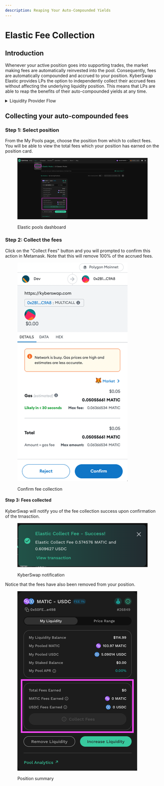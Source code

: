 ```yaml
---
description: Reaping Your Auto-Compounded Yields
---
```


# Elastic Fee Collection

## Introduction

Whenever your active position goes into supporting trades, the market making fees are automatically reinvested into the pool. Consequently, fees are automatically compounded and accrued to your position. KyberSwap Elastic provides LPs the option to independently collect their accrued fees without affecting the underlying liquidity position. This means that LPs are able to reap the benefits of their auto-compounded yields at any time.

<details>

<summary>Liquidity Provider Flow</summary>

Still deciding on which solution suits you best?&#x20;

* **Overview**: [Earn Yield By Contributing Liquidity](../../../kyberswap-solutions/kyberswap-interface/user-guides/earn-yield-by-contributing-liquidity.md)
* **Detailed comparison**:  [Classic vs Elastic](../../classic-vs-elastic/)&#x20;

#### Next steps

1. [Connect Your Wallet](../../../kyberswap-solutions/kyberswap-interface/user-guides/connect-your-wallet.md)
2. [Switching Networks](../../../kyberswap-solutions/kyberswap-interface/user-guides/selecting-preferred-network.md)
3. [Elastic Pool Creation ](elastic-pool-creation.md)****
4. [Add Liquidity To An Existing Elastic Pool ](add-liquidity-to-an-existing-elastic-pool.md)
5. [Increasing Liquidity On Elastic](increasing-liquidity-on-elastic.md)&#x20;
6. **Elastic Fee Collection <-**
7. [Yield Farming On Elastic](yield-farming-on-elastic.md)
8. [Removing Liquidity On Elastic](removing-liquidity-on-elastic.md)

</details>

## Collecting your auto-compounded fees

### Step 1: Select position&#x20;

From the My Pools page, choose the position from which to collect fees. You will be able to view the total fees which your position has earned on the position card.

<figure><img src="../../../.gitbook/assets/image (73).png" alt=""><figcaption><p>Elastic pools dashboard</p></figcaption></figure>

### Step 2: Collect the fees

Click on the "Collect Fees" button and you will prompted to confirm this action in Metamask. Note that this will remove 100% of the accrued fees.

<figure><img src="../../../.gitbook/assets/image (75).png" alt=""><figcaption><p>Confirm fee collection</p></figcaption></figure>

#### Step 3: Fees collected

KyberSwap will notify you of the fee collection success upon confirmation of the trnasction.

<figure><img src="../../../.gitbook/assets/image (83).png" alt=""><figcaption><p>KyberSwap notification</p></figcaption></figure>

Notice that the fees have also been removed from your position.

<figure><img src="../../../.gitbook/assets/image (86).png" alt=""><figcaption><p>Position summary</p></figcaption></figure>
